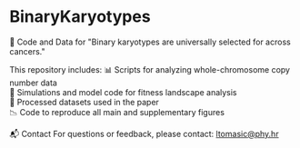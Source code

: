 # BinaryKaryotypes
🧬 Code and Data for "Binary karyotypes are universally selected for across cancers."

This repository includes:
📊 Scripts for analyzing whole-chromosome copy number data  
🧪 Simulations and model code for fitness landscape analysis  
📁 Processed datasets used in the paper  
📉 Code to reproduce all main and supplementary figures  

📬 Contact
For questions or feedback, please contact: ltomasic@phy.hr
